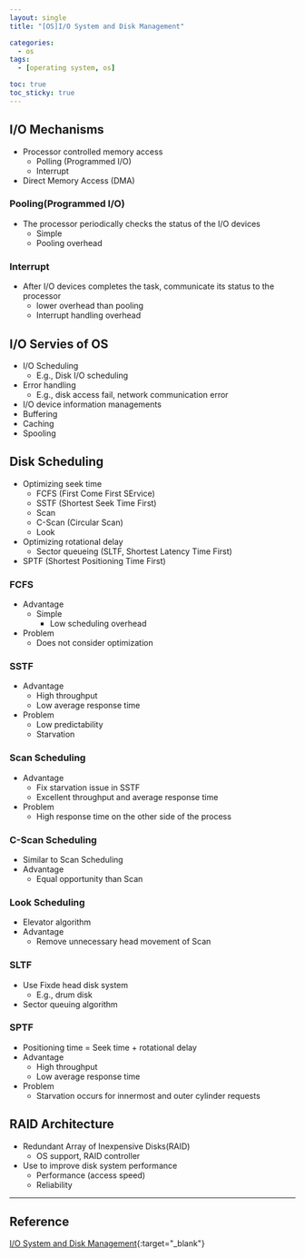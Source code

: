 ```yaml
---
layout: single
title: "[OS]I/O System and Disk Management"

categories:
  - os
tags:
  - [operating system, os]

toc: true
toc_sticky: true
---
```


## I/O Mechanisms
- Processor controlled memory access
    - Polling (Programmed I/O)
    - Interrupt
- Direct Memory Access (DMA)

### Pooling(Programmed I/O)
- The processor periodically checks the status of the I/O devices
    - Simple
    - Pooling overhead

### Interrupt
- After I/O devices completes the task, communicate its status to the processor
    - lower overhead than pooling
    - Interrupt handling overhead

## I/O Servies of OS
- I/O Scheduling
    - E.g., Disk I/O scheduling
- Error handling
    - E.g., disk access fail, network communication error
- I/O device information managements
- Buffering
- Caching
- Spooling

## Disk Scheduling
- Optimizing seek time
    - FCFS (First Come First SErvice)
    - SSTF (Shortest Seek Time First)
    - Scan
    - C-Scan (Circular Scan)
    - Look
- Optimizing rotational delay
    - Sector queueing (SLTF, Shortest Latency Time First)
- SPTF (Shortest Positioning Time First)

### FCFS
- Advantage
    - Simple
        - Low scheduling overhead
- Problem
    - Does not consider optimization

### SSTF
- Advantage
    - High throughput
    - Low average response time
- Problem
    - Low predictability
    - Starvation

### Scan Scheduling
- Advantage
    - Fix starvation issue in SSTF
    - Excellent throughput and average response time
- Problem
    - High response time on the other side of the process

### C-Scan Scheduling
- Similar to Scan Scheduling
- Advantage
    - Equal opportunity than Scan

### Look Scheduling
- Elevator algorithm
- Advantage 
    - Remove unnecessary head movement of Scan

### SLTF
- Use Fixde head disk system
    - E.g., drum disk
- Sector queuing algorithm

### SPTF
- Positioning time = Seek time + rotational delay
- Advantage
    - High throughput
    - Low average response time
- Problem
    - Starvation occurs for innermost and outer cylinder requests

## RAID Architecture
- Redundant Array of Inexpensive Disks(RAID)
    - OS support, RAID controller
- Use to improve disk system performance
    - Performance (access speed)
    - Reliability

---
## Reference
[I/O System and Disk Management](https://hpclab.tistory.com/1?category=887083){:target="_blank"}
